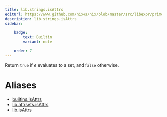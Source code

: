 ```yaml
---
title: lib.strings.isAttrs
editUrl: https://www.github.com/nixos/nix/blob/master/src/libexpr/primops.cc
description: lib.strings.isAttrs
sidebar:

    badge:
        text: Builtin
        variant: note

    order: 7
---
```


Return `true` if *e* evaluates to a set, and `false` otherwise.


# Aliases

- [builtins.isAttrs](/nix-doc-comments/reference/builtins/builtins-isAttrs)
- [lib.attrsets.isAttrs](/nix-doc-comments/reference/lib/attrsets/lib-attrsets-isAttrs)
- [lib.isAttrs](/nix-doc-comments/reference/lib/lib-isAttrs)


